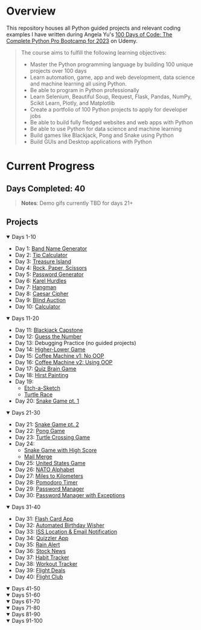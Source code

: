# Overview

This repository houses all Python guided projects and relevant coding examples I have written during Angela Yu's [100 Days of Code: The Complete Python Pro Bootcamp for 2023](https://www.udemy.com/course/100-days-of-code/) on Udemy.

>The course aims to fulfill the following learning objectives:
>
>- Master the Python programming language by building 100 unique projects over 100 days
>- Learn automation, game, app and web development, data science and machine learning all using Python.
>- Be able to program in Python professionally
>- Learn Selenium, Beautiful Soup, Request, Flask, Pandas, NumPy, Scikit Learn, Plotly, and Matplotlib
>- Create a portfolio of 100 Python projects to apply for developer jobs
>- Be able to build fully fledged websites and web apps with Python
>- Be able to use Python for data science and machine learning
>- Build games like Blackjack, Pong and Snake using Python
>- Build GUIs and Desktop applications with Python

# Current Progress
## Days Completed: 40

>**Notes**:
>Demo gifs currently TBD for days 21+

## Projects

<details open=""><summary>Days 1-10</summary>

- Day 1: [Band Name Generator](https://github.com/marilynyi/100-days-of-code-python/tree/main/days-01-10/day-01/band-name-generator)
- Day 2: [Tip Calculator](https://github.com/marilynyi/100-days-of-code-python/tree/main/days-01-10/day-02/tip-calculator)
- Day 3: [Treasure Island](https://github.com/marilynyi/100-days-of-code-python/tree/main/days-01-10/day-03/treasure-island)
- Day 4: [Rock, Paper, Scissors](https://github.com/marilynyi/100-days-of-code-python/tree/main/days-01-10/day-04/rock-paper-scissors)
- Day 5: [Password Generator](https://github.com/marilynyi/100-days-of-code-python/tree/main/days-01-10/day-05/password-generator)
- Day 6: [Karel Hurdles](https://github.com/marilynyi/100-days-of-code-python/tree/main/days-01-10/day-06/karel-hurdles)
- Day 7: [Hangman](https://github.com/marilynyi/100-days-of-code-python/tree/main/days-01-10/day-07/hangman)
- Day 8: [Caesar Cipher](https://github.com/marilynyi/100-days-of-code-python/tree/main/days-01-10/day-08/caesar-cipher)
- Day 9: [Blind Auction](https://github.com/marilynyi/100-days-of-code-python/tree/main/days-01-10/day-09/blind-auction)
- Day 10: [Calculator](https://github.com/marilynyi/100-days-of-code-python/tree/main/days-01-10/day-10/calculator)
</details>
<details open=""><summary>Days 11-20</summary>

- Day 11: [Blackjack Capstone](https://github.com/marilynyi/100-days-of-code-python/tree/main/days-11-20/day-11/blackjack-capstone)
- Day 12: [Guess the Number](https://github.com/marilynyi/100-days-of-code-python/tree/main/days-11-20/day-12/guess-the-number)
- Day 13: Debugging Practice (no guided projects)
- Day 14: [Higher-Lower Game](https://github.com/marilynyi/100-days-of-code-python/tree/main/days-11-20/day-14/higher-lower-game)
- Day 15: [Coffee Machine v1: No OOP](https://github.com/marilynyi/100-days-of-code-python/tree/main/days-11-20/day-15/coffee-machine)
- Day 16: [Coffee Machine v2: Using OOP](https://github.com/marilynyi/100-days-of-code-python/tree/main/days-11-20/day-16/coffee-machine)
- Day 17: [Quiz Brain Game](https://github.com/marilynyi/100-days-of-code-python/tree/main/days-11-20/day-17/quiz-brain)
- Day 18: [Hirst Painting](https://github.com/marilynyi/100-days-of-code-python/tree/main/days-11-20/day-18/hirst-painting)
- Day 19:
  - [Etch-a-Sketch](https://github.com/marilynyi/100-days-of-code-python/tree/main/days-11-20/day-19/etch-a-sketch)
  - [Turtle Race](https://github.com/marilynyi/100-days-of-code-python/tree/main/days-11-20/day-19/turtle-race)
- Day 20: [Snake Game pt. 1](https://github.com/marilynyi/100-days-of-code-python/tree/main/days-11-20/day-20/snake-game-part-1)
</details>
<details open=""><summary>Days 21-30</summary>

- Day 21: [Snake Game pt. 2](https://github.com/marilynyi/100-days-of-code-python/tree/main/days-21-30/day-21/snake-game)
- Day 22: [Pong Game](https://github.com/marilynyi/100-days-of-code-python/tree/main/days-21-30/day-22/pong-game)
- Day 23: [Turtle Crossing Game](https://github.com/marilynyi/100-days-of-code-python/tree/main/days-21-30/day-23/turtle-crossing-game)
- Day 24:
  - [Snake Game with High Score](https://github.com/marilynyi/100-days-of-code-python/tree/main/days-21-30/day-24/snake-game-with-high-score)
  - [Mail Merge](https://github.com/marilynyi/100-days-of-code-python/tree/main/days-21-30/day-24/mail-merge)
- Day 25: [United States Game](https://github.com/marilynyi/100-days-of-code-python/tree/main/days-21-30/day-25/united-states-game)
- Day 26: [NATO Alphabet](https://github.com/marilynyi/100-days-of-code-python/tree/main/days-21-30/day-26/nato-alphabet)
- Day 27: [Miles to Kilometers](https://github.com/marilynyi/100-days-of-code-python/tree/main/days-21-30/day-27/mile-to-km)
- Day 28: [Pomodoro Timer](https://github.com/marilynyi/100-days-of-code-python/tree/main/days-21-30/day-28/pomodoro-timer)
- Day 29: [Password Manager](https://github.com/marilynyi/100-days-of-code-python/tree/main/days-21-30/day-29/password-manager)
- Day 30: [Password Manager with Exceptions](https://github.com/marilynyi/100-days-of-code-python/tree/main/days-21-30/day-30/password-manager-w-exceptions)
</details>
<details open=""><summary>Days 31-40</summary>

- Day 31: [Flash Card App](https://github.com/marilynyi/100-days-of-code-python/tree/main/days-31-40/day-31/flash-card-app)
- Day 32: [Automated Birthday Wisher](https://github.com/marilynyi/100-days-of-code-python/tree/main/days-31-40/day-32/automated-birthday-wisher)
- Day 33: [ISS Location & Email Notification](https://github.com/marilynyi/100-days-of-code-python/tree/main/days-31-40/day-33/iss-location-and-email)
- Day 34: [Quizzler App](https://github.com/marilynyi/100-days-of-code-python/tree/main/days-31-40/day-34/quizzler-app)
- Day 35: [Rain Alert](https://github.com/marilynyi/100-days-of-code-python/tree/main/days-31-40/day-35/rain-alert)
- Day 36: [Stock News](https://github.com/marilynyi/100-days-of-code-python/tree/main/days-31-40/day-36/stock-news)
- Day 37: [Habit Tracker](https://github.com/marilynyi/100-days-of-code-python/tree/main/days-31-40/day-37/habit-tracker)
- Day 38: [Workout Tracker](https://github.com/marilynyi/100-days-of-code-python/tree/main/days-31-40/day-38/workout-tracker)
- Day 39: [Flight Deals](https://github.com/marilynyi/100-days-of-code-python/tree/main/days-31-40/day-39/flight-deals)
- Day 40: [Flight Club](https://github.com/marilynyi/100-days-of-code-python/tree/main/days-31-40/day-40/flight-club)
</details>
<details open=""><summary>Days 41-50</summary>
</details>
<details open=""><summary>Days 51-60</summary>
</details>
<details open=""><summary>Days 61-70</summary>
</details>
<details open=""><summary>Days 71-80</summary>
</details>
<details open=""><summary>Days 81-90</summary>
</details>
<details open=""><summary>Days 91-100</summary>
</details>

